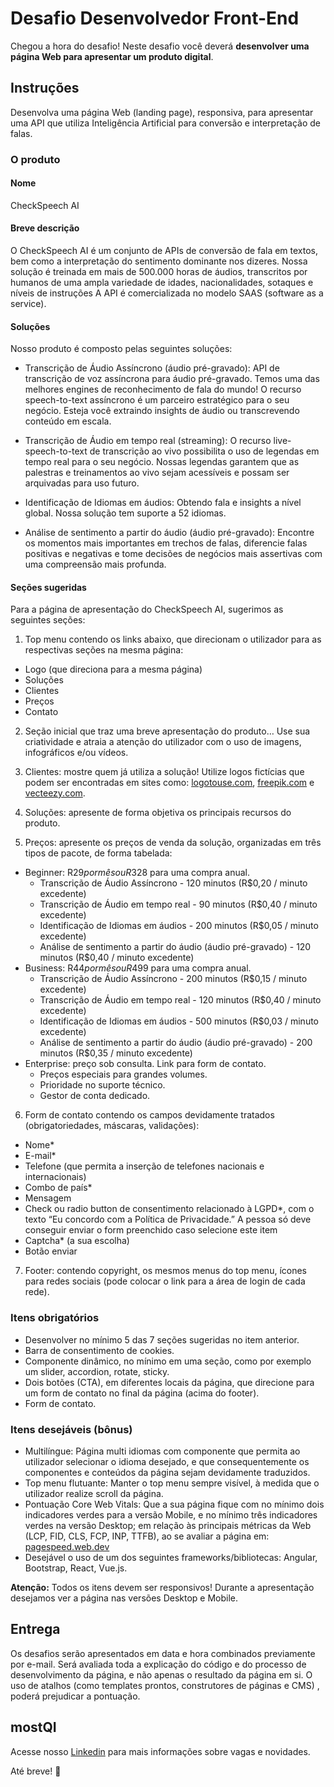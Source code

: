 # Desafio Desenvolvedor Front-End

Chegou a hora do desafio! 
Neste desafio você deverá **desenvolver uma página Web para apresentar um produto digital**.

## Instruções
Desenvolva uma página Web (landing page), responsiva, para apresentar uma API que utiliza Inteligência Artificial para conversão e interpretação de falas.

### O produto

#### Nome
CheckSpeech AI

#### Breve descrição
O CheckSpeech AI é um conjunto de APIs de conversão de fala em textos, bem como a interpretação do sentimento dominante nos dizeres. Nossa solução é treinada em mais de 500.000 horas de áudios, transcritos por humanos de uma ampla variedade de idades, nacionalidades, sotaques e níveis de instruções A API é comercializada no modelo SAAS (software as a service).

#### Soluções
Nosso produto é composto pelas seguintes soluções:
* Transcrição de Áudio Assíncrono (áudio pré-gravado):
API de transcrição de voz assíncrona para áudio pré-gravado. Temos uma das melhores engines de reconhecimento de fala do mundo! O recurso speech-to-text assíncrono é um parceiro estratégico para o seu negócio. Esteja você extraindo insights de áudio ou transcrevendo conteúdo em escala.

* Transcrição de Áudio em tempo real (streaming):
O recurso live-speech-to-text de transcrição ao vivo possibilita o uso de legendas em tempo real para o seu negócio. Nossas legendas garantem que as palestras e treinamentos ao vivo sejam acessíveis e possam ser arquivadas para uso futuro.

* Identificação de Idiomas em áudios:
Obtendo fala e insights a nível global. Nossa solução tem suporte a 52 idiomas.

* Análise de sentimento a partir do áudio (áudio pré-gravado):
Encontre os momentos mais importantes em trechos de falas, diferencie falas positivas e negativas e tome decisões de negócios mais assertivas com uma compreensão mais profunda.

#### Seções sugeridas
Para a página de apresentação do CheckSpeech AI, sugerimos as seguintes seções:

1. Top menu contendo os links abaixo, que direcionam o utilizador para as respectivas seções na mesma página:
  - Logo (que direciona para a mesma página)
  - Soluções
  - Clientes
  - Preços
  - Contato

2. Seção inicial que traz uma breve apresentação do produto… Use sua criatividade e atraia a atenção do utilizador com o uso de imagens,  infográficos e/ou vídeos.

3. Clientes: mostre quem já utiliza a solução! Utilize logos fictícias que podem ser encontradas em sites como: [logotouse.com](https://logotouse.com/), [freepik.com](https://freepik.com/) e [vecteezy.com](https://vecteezy.com/). 

4. Soluções: apresente de forma objetiva os principais recursos do produto.

5. Preços: apresente os preços de venda da solução, organizadas em três tipos de pacote, de forma tabelada: 
  - Beginner: R$29 por mês ou R$328 para uma compra anual.
    - Transcrição de Áudio Assíncrono  - 120 minutos (R$0,20 / minuto excedente)
    - Transcrição de Áudio em tempo real  - 90 minutos (R$0,40 / minuto excedente)
    - Identificação de Idiomas em áudios - 200 minutos (R$0,05 / minuto excedente)
    - Análise de sentimento a partir do áudio (áudio pré-gravado) - 120 minutos (R$0,40 / minuto excedente)
  - Business: R$44 por mês ou R$499 para uma compra anual.
    - Transcrição de Áudio Assíncrono - 200 minutos (R$0,15 / minuto excedente)
    - Transcrição de Áudio em tempo real  - 120 minutos (R$0,40 / minuto excedente)
    - Identificação de Idiomas em áudios - 500 minutos (R$0,03 / minuto excedente)
    - Análise de sentimento a partir do áudio (áudio pré-gravado) - 200 minutos (R$0,35 / minuto excedente)
  - Enterprise: preço sob consulta. Link para form de contato.
    - Preços especiais para grandes volumes.
    - Prioridade no suporte técnico.
    - Gestor de conta dedicado.

6. Form de contato contendo os campos devidamente tratados (obrigatoriedades, máscaras, validações): 
  - Nome*
  - E-mail*
  - Telefone (que permita a inserção de telefones nacionais e internacionais)
  - Combo de país*
  - Mensagem
  - Check ou radio button de consentimento relacionado à LGPD*, com o texto “Eu concordo com a Política de Privacidade.” A pessoa só deve conseguir enviar o form preenchido caso selecione este item
  - Captcha* (a sua escolha)
  - Botão enviar

7. Footer: contendo copyright, os mesmos menus do top menu, ícones para redes sociais (pode colocar o link para a área de login de cada rede).

### Itens obrigatórios
* Desenvolver no mínimo 5 das 7 seções sugeridas no item anterior.
* Barra de consentimento de cookies.
* Componente dinâmico, no mínimo em uma seção, como por exemplo um slider, accordion, rotate, sticky.  
* Dois botões (CTA), em diferentes locais da página, que direcione para um form de contato no final da página (acima do footer).
* Form de contato.

### Itens desejáveis (bônus)
* Multilíngue: Página multi idiomas com componente que permita ao utilizador selecionar o idioma desejado, e que consequentemente os componentes e conteúdos da página sejam devidamente traduzidos.
* Top menu flutuante: Manter o top menu sempre visível, à medida que o utilizador realize scroll da página.
* Pontuação Core Web Vitals: Que a sua página fique com no mínimo dois indicadores verdes para a versão Mobile, e no mínimo três indicadores verdes na versão Desktop; em relação às principais métricas da Web (LCP, FID, CLS, FCP, INP, TTFB), ao se avaliar a página em:  [pagespeed.web.dev](https://pagespeed.web.dev/) 
* Desejável o uso de um dos seguintes frameworks/bibliotecas: Angular, Bootstrap, React,  Vue.js.

**Atenção:** Todos os itens devem ser responsivos! Durante a apresentação desejamos ver a página nas versões Desktop e Mobile.


## Entrega

Os desafios serão apresentados em data e hora combinados previamente por e-mail.
Será avaliada toda a explicação do código e do processo de desenvolvimento da página, e não apenas o resultado da página em si. O uso de atalhos (como templates prontos, construtores de páginas e CMS) , poderá prejudicar a pontuação.


## mostQI

Acesse nosso [Linkedin](https://www.linkedin.com/company/mobile-solution-technology/posts/?feedView=all) para mais informações sobre vagas e novidades.

Até breve! 🤩
